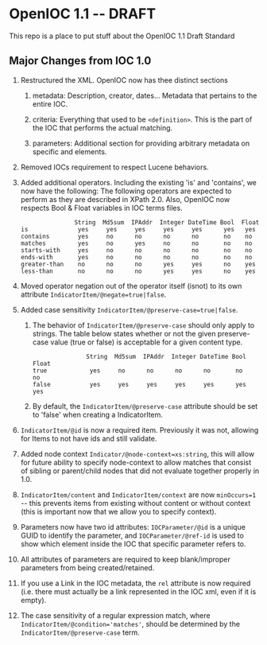 # OpenIOC 1.1 -- DRAFT

This repo is a place to put stuff about the OpenIOC 1.1 Draft Standard

## Major Changes from IOC 1.0

1. Restructured the XML. OpenIOC now has thee distinct sections

    1. metadata: Description, creator, dates... Metadata that pertains to the entire IOC.

    1. criteria: Everything that used to be `<definition>`. This is the part of the IOC that performs the actual matching.

    1. parameters: Additional section for providing arbitrary metadata on
       specific <Indicator> and <IndicatorItem> elements.

1. Removed IOCs requirement to respect Lucene behaviors.

1. Added additional operators. Including the existing 'is' and 'contains', we
    now have the following: The following operators are expected to perform as
    they are described in XPath 2.0. Also, OpenIOC now respects Bool & Float variables in IOC terms files.

    ```
                   String  Md5sum  IPAddr  Integer DateTime Bool  Float
    is              yes     yes     yes     yes     yes      yes   yes
    contains        yes     no      no      no      no       no    no
    matches         yes     no      yes     no      no       no    no
    starts-with     yes     no      no      no      no       no    no
    ends-with       yes     no      no      no      no       no    no
    greater-than    no      no      no      yes     yes      no    yes
    less-than       no      no      no      yes     yes      no    yes
    ```

1. Moved operator negation out of the operator itself (isnot) to its own
    attribute `IndicatorItem/@negate=true|false`.

1. Added case sensitivity `IndicatorItem/@preserve-case=true|false`.

    1. The behavior of `IndicatorItem/@preserve-case` should only apply to strings.  The table below states whether or not the given preserve-case value (true or false) is acceptable for a given content type.

        ```
                       String  Md5sum  IPAddr  Integer DateTime Bool  Float
        true            yes     no      no      no      no       no    no
        false           yes     yes     yes     yes     yes      yes   yes
        ```
        
    1. By default, the `IndicatorItem/@preserve-case` attribute should be set to 'false' when creating a IndicatorItem.

1. `IndicatorItem/@id` is now a required item. Previously it was not, allowing for Items to not have ids and still validate.
    
1. Added node context `Indicator/@node-context=xs:string`, this will allow for future ability to specify node-context to allow matches that consist of sibling or parent/child nodes that did not evaluate together properly in 1.0.

1. `IndicatorItem/content` and `IndicatorItem/context` are now `minOccurs=1` -- this prevents items from existing without content or without context (this is important now that we allow you to specify context).
    
1. Parameters now have two id attributes: `IOCParameter/@id` is a unique GUID to identify the parameter, and `IOCParameter/@ref-id` is used to show which element inside the IOC that specific parameter refers to.

1. All attributes of parameters are required to keep blank/improper parameters from being created/retained.

1. If you use a Link in the IOC metadata, the `rel` attribute is now required (i.e. there must actually be a link represented in the IOC xml, even if it is empty).

1. The case sensitivity of a regular expression match, where `IndicatorItem/@condition='matches'`, should be determined by the `IndicatorItem/@preserve-case` term.


